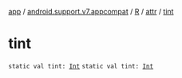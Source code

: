 [app](../../../index.md) / [android.support.v7.appcompat](../../index.md) / [R](../index.md) / [attr](index.md) / [tint](.)

# tint

`static val tint: `[`Int`](https://kotlinlang.org/api/latest/jvm/stdlib/kotlin/-int/index.html)
`static val tint: `[`Int`](https://kotlinlang.org/api/latest/jvm/stdlib/kotlin/-int/index.html)